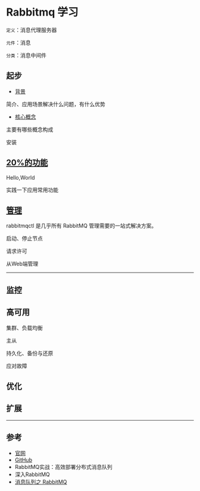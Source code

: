 # Rabbitmq 学习

`定义`：消息代理服务器

`元件`：消息

`分类`：消息中间件

##  起步
- [背景](start/origin.md)

简介、应用场景解决什么问题，有什么优势

- [核心概念](start/concept.md)

主要有哪些概念构成

安装

##  [20%的功能](percentage.md)

Hello,World

实践一下应用常用功能


##  [管理](management.md)

rabbitmqctl 是几乎所有 RabbitMQ 管理需要的一站式解决方案。

启动、停止节点

请求许可

从Web端管理


----

##  监控


##  高可用

集群、负载均衡

主从

持久化、备份与还原

应对故障


##  优化



##  扩展


----

## 参考
- [官网](http://www.rabbitmq.com/)
- [GitHub](https://github.com/rabbitmq)
- RabbitMQ实战：高效部署分布式消息队列
- 深入RabbitMQ
- [消息队列之 RabbitMQ](https://www.jianshu.com/p/79ca08116d57)